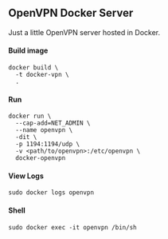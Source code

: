 ## OpenVPN Docker Server

Just a little OpenVPN server hosted in Docker.

#### Build image
```
docker build \
  -t docker-vpn \
  .
```

#### Run
```
docker run \
  --cap-add=NET_ADMIN \
  --name openvpn \
  -dit \
  -p 1194:1194/udp \
  -v <path/to/openvpn>:/etc/openvpn \
  docker-openvpn
```

#### View Logs
```
sudo docker logs openvpn
```

#### Shell
```
sudo docker exec -it openvpn /bin/sh
```
